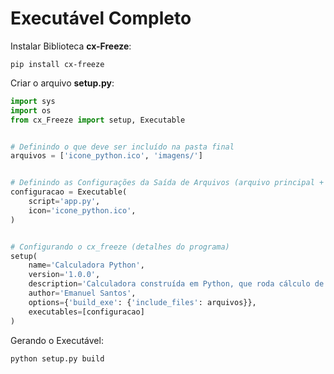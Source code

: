 # Executável Completo

Instalar Biblioteca **cx-Freeze**:

    pip install cx-freeze

Criar o arquivo **setup.py**:

```python
import sys
import os
from cx_Freeze import setup, Executable


# Definindo o que deve ser incluído na pasta final
arquivos = ['icone_python.ico', 'imagens/']


# Definindo as Configurações da Saída de Arquivos (arquivo principal + ícone)
configuracao = Executable(
    script='app.py',
    icon='icone_python.ico',
)


# Configurando o cx_freeze (detalhes do programa)
setup(
    name='Calculadora Python',
    version='1.0.0',
    description='Calculadora construída em Python, que roda cálculo de soma direto no terminal',
    author='Emanuel Santos',
    options={'build_exe': {'include_files': arquivos}},
    executables=[configuracao]
)

```

Gerando o Executável:

    python setup.py build 